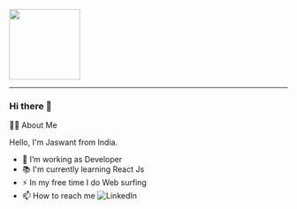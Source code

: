 <img src="https://github.com/JASWANT2001/image.git" width="128"/>


___________________________________________________________________________________________________________

### Hi there 👋

👩‍💻 About Me

Hello, I'm Jaswant from India.

- 🔭 I’m working as Developer
- 📚 I'm currently learning React Js
- ⚡ In my free time I do Web surfing
- 📫 How to reach me  ![LinkedIn](www.linkedin.com/in/jaswant2001)

  




<!--
**JASWANT2001/JASWANT2001** is a ✨ _special_ ✨ repository because its `README.md` (this file) appears on your GitHub profile.

Here are some ideas to get you started:

- 🔭 I’m currently working on ...
- 🌱 I’m currently learning ...
- 👯 I’m looking to collaborate on ...
- 🤔 I’m looking for help with ...
- 💬 Ask me about ...
- 📫 How to reach me: ...
- 😄 Pronouns: ...
- ⚡ Fun fact: ...
-->
